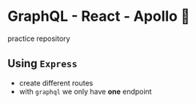 # GraphQL - React - Apollo 🚀

practice repository

## Using `Express`

- create different routes
- with `graphql` we only have **one** endpoint
